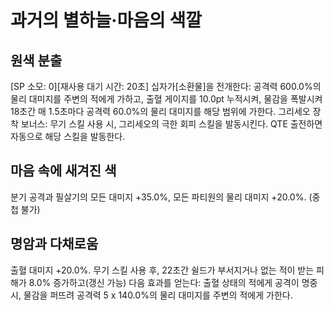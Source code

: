 # 과거의 별하늘·마음의 색깔

## 원색 분출

[SP 소모: 0][재사용 대기 시간: 20초] 십자가[소환물]을 전개한다: 공격력 600.0%의 물리 대미지를 주변의 적에게 가하고, 출혈 게이지를 10.0pt 누적시켜, 물감을 폭발시켜 18초간 매 1.5초마다 공격력 60.0%의 물리 대미지를 해당 범위에 가한다.
그리세오 장착 보너스: 무기 스킬 사용 시, 그리세오의 극한 회피 스킬을 발동시킨다. QTE 출전하면 자동으로 해당 스킬을 발동한다.

## 마음 속에 새겨진 색

분기 공격과 필살기의 모든 대미지 +35.0%, 모든 파티원의 물리 대미지 +20.0%. (중첩 불가)

## 명암과 다채로움

출혈 대미지 +20.0%.
무기 스킬 사용 후, 22초간 쉴드가 부서지거나 없는 적이 받는 피해가 8.0% 증가하고(갱신 가능) 다음 효과를 얻는다: 출혈 상태의 적에게 공격이 명중시, 물감을 퍼뜨려 공격력 5 x 140.0%의 물리 대미지를 주변의 적에게 가한다.
